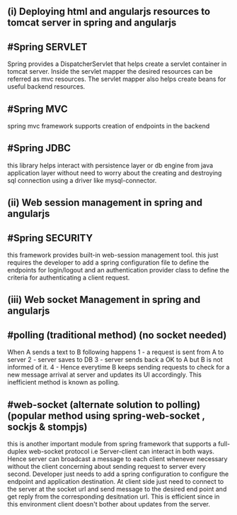 (i) Deploying html and angularjs resources to tomcat server in spring and angularjs
------------------------------------------------------------
#Spring SERVLET
---------------
Spring provides a DispatcherServlet that helps create a servlet container in tomcat server. Inside the servlet mapper the desired resources can be 
referred as mvc resources. The servlet mapper also helps create beans for useful backend resources.

#Spring MVC
-----------
spring mvc framework supports creation of endpoints in the backend

#Spring JDBC
-----------
this library helps interact with persistence layer or db engine from java application layer without need to worry about the creating and destroying sql connection using a driver like mysql-connector.

(ii) Web session management in spring and angularjs
---------------------------------------------------
#Spring SECURITY
----------------
this framework provides built-in web-session management tool. this just requires the developer to add a spring configuration file to define the endpoints for login/logout and an authentication provider 
class to define the criteria for authenticating a client request.

(iii) Web socket Management in spring and angularjs
---------------------------------------------------
#polling (traditional method) (no socket needed)
------------------------------------------------
When A sends a text to B following happens
1 - a request is sent from A to server
2 - server saves to DB
3 - server sends back a OK to A but B is not informed of it.
4 - Hence everytime B keeps sending requests to check for a new message arrival at server and updates its UI accordingly. 
    This inefficient method is known as polling.

#web-socket (alternate solution to polling) (popular method using spring-web-socket , sockjs & stompjs)
--------------------------------------------------------------------------------------------------------
this is another important module from spring framework that supports a full-duplex web-socket protocol i.e Server-client can interact in both ways. 
Hence server can broadcast a message to each client whenever necessary without the client concerning about sending request to server every second.
Developer just needs to add a spring configuration to configure the endpoint and application destination. At client side just need to connect to the 
server at the socket url and send message to the desired end point and get reply from the corresponding desitnation url.
This is efficient since in this environment client doesn't bother about updates from the server.
